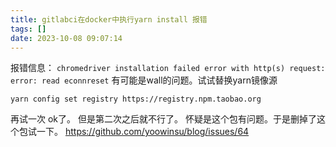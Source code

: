 ```yaml
---
title: gitlabci在docker中执行yarn install 报错
tags: []
date: 2023-10-08 09:07:14
---
```


报错信息：
`chromedriver installation failed error with http(s) request: error: read econnreset`
有可能是wall的问题。试试替换yarn镜像源

```
yarn config set registry https://registry.npm.taobao.org
```

再试一次 ok了。
但是第二次之后就不行了。
怀疑是这个包有问题。于是删掉了这个包试一下。
https://github.com/yoowinsu/blog/issues/64
